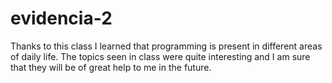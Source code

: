 # evidencia-2
Thanks to this class I learned that programming is present in different areas of daily life. The topics seen in class were quite interesting and I am sure that they will be of great help to me in the future.
